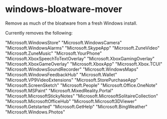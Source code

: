 # windows-bloatware-mover
Remove as much of the bloatware from a fresh Windows install.

Currently removes the following:

"Microsoft.WindowsStore"
"Microsoft.WindowsCamera"
"Microsoft.WindowsAlarms"
"Microsoft.SkypeApp"
"Microsoft.ZuneVideo"
"Microsoft.ZuneMusic"
"Microsoft.YourPhone"
"Microsoft.XboxSpeechToTextOverlay"
"Microsoft.XboxGamingOverlay"
"Microsoft.XboxGameOverlay"
"Microsoft.XboxApp"
"Microsoft.Xbox.TCUI"
"Microsoft.WindowsSoundRecorder"
"Microsoft.WindowsMaps"
"Microsoft.WindowsFeedbackHub"
"Microsoft.Wallet"
"Microsoft.VP9VideoExtensions"
"Microsoft.StorePurchaseApp"
"Microsoft.ScreenSketch"
"Microsoft.People"
"Microsoft.Office.OneNote"
"Microsoft.MSPaint"
"Microsoft.MixedReality.Portal"
"Microsoft.MicrosoftStickyNotes"
"Microsoft.MicrosoftSolitaireCollection"
"Microsoft.MicrosoftOfficeHub"
"Microsoft.Microsoft3DViewer"
"Microsoft.Getstarted"
"Microsoft.GetHelp"
"Microsoft.BingWeather"
"Microsoft.Windows.Photos"
